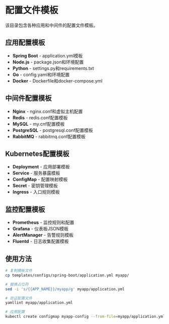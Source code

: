 # 配置文件模板

该目录包含各种应用和中间件的配置文件模板。

## 应用配置模板

- **Spring Boot** - application.yml模板
- **Node.js** - package.json和环境配置
- **Python** - settings.py和requirements.txt
- **Go** - config.yaml和环境配置
- **Docker** - Dockerfile和docker-compose.yml

## 中间件配置模板

- **Nginx** - nginx.conf和虚拟主机配置
- **Redis** - redis.conf配置模板
- **MySQL** - my.cnf配置模板
- **PostgreSQL** - postgresql.conf配置模板
- **RabbitMQ** - rabbitmq.conf配置模板

## Kubernetes配置模板

- **Deployment** - 应用部署模板
- **Service** - 服务暴露模板
- **ConfigMap** - 配置映射模板
- **Secret** - 密钥管理模板
- **Ingress** - 入口规则模板

## 监控配置模板

- **Prometheus** - 监控规则和配置
- **Grafana** - 仪表板JSON模板
- **AlertManager** - 告警规则模板
- **Fluentd** - 日志收集配置模板

## 使用方法

```bash
# 复制模板文件
cp templates/configs/spring-boot/application.yml myapp/

# 替换占位符
sed -i 's/{{APP_NAME}}/myapp/g' myapp/application.yml

# 验证配置文件
yamllint myapp/application.yml

# 应用配置
kubectl create configmap myapp-config --from-file=myapp/application.yml
```